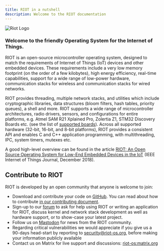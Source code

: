 ```yaml
---
title: RIOT in a nutshell
description: Welcome to the RIOT documentation
---
```


![Riot Logo](img/riot-logo-large.png "RIOT Logo")

### Welcome to the friendly Operating System for the Internet of Things.

RIOT is an open-source microcontroller operating system, designed to match
the requirements of Internet of Things (IoT) devices and other embedded
devices. These requirements include a very low memory footprint (on the order
of a few kilobytes), high energy efficiency, real-time capabilities, support
for a wide range of low-power hardware, communication stacks for wireless and
communication stacks for wired networks.

RIOT provides threading, multiple network stacks, and utilities which
include cryptographic libraries, data structures (bloom filters, hash tables,
priority queues), a shell and more. RIOT supports a wide range of
microcontroller architectures, radio drivers, sensors, and configurations for
entire platforms, e.g. Atmel SAM R21 Xplained Pro, Zolertia Z1, STM32 Discovery
Boards etc. (see the list of
[supported boards](https://www.riot-os.org/boards.html)).
Across all supported hardware (32-bit, 16-bit, and 8-bit platforms), RIOT
provides a consistent API and enables C and C++ application programming,
with multithreading, IPC, system timers, mutexes etc.

A good high-level overview can be found in the article
[RIOT: An Open Source Operating System for Low-End Embedded Devices in
the IoT](https://www.riot-os.org/assets/pdfs/riot-ieeeiotjournal-2018.pdf)
(IEEE Internet of Things Journal, December 2018).

## Contribute to RIOT

RIOT is developed by an open community that anyone is welcome to join:

- Download and contribute your code on
  [GitHub](https://github.com/RIOT-OS/RIOT). You can read about how to
  contribute [in our contributing
  document](https://github.com/RIOT-OS/RIOT/blob/master/CONTRIBUTING.md).
- Sign-up to our [forum](https://forum.riot-os.org/) to ask for help using RIOT
  or writing an application for RIOT, discuss kernel and network stack
  development as well as hardware support, or to show-case your latest project.
- Follow us on [Mastodon][mastodon-link] for news from the RIOT
  community.
- Regarding critical vulnerabilities we would appreciate if you give us a
  90-days head-start by reporting to security@riot-os.org, before making your
  information publicly available
- Contact us on Matrix for live support and discussions:
  [riot-os:matrix.org](https://matrix.to/#/#riot-os:matrix.org)

[mastodon-link]: https://floss.social/@RIOT_OS
